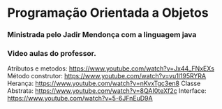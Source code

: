 # Programação Orientada a Objetos

### Ministrada pelo Jadir Mendonça com a linguagem java




### Video aulas do professor.

Atributos e metodos: https://www.youtube.com/watch?v=Jx44_FNxEXs
Método construtor: https://www.youtube.com/watch?v=vu1l195RYRA
Herança: https://www.youtube.com/watch?v=nKvxTgc3en8
Classe Abstrata: https://www.youtube.com/watch?v=8QAI0teXf2c
Interface: https://www.youtube.com/watch?v=5-6JFnEuD9A

